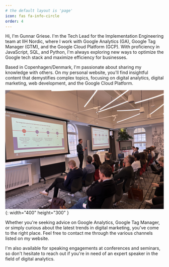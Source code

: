```yaml
---
# the default layout is 'page'
icon: fas fa-info-circle
order: 4
---
```


Hi, I'm Gunnar Griese. I'm the Tech Lead for the Implementation Engineering team at IIH Nordic, where I work with Google Analytics (GA), Google Tag Manager (GTM), and the Google Cloud Platform (GCP). With proficiency in JavaScript, SQL, and Python, I'm always exploring new ways to optimize the Google tech stack and maximize efficiency for businesses.

Based in Copenhagen/Denmark, I'm passionate about sharing my knowledge with others. On my personal website, you'll find insightful content that demystifies complex topics, focusing on digital analytics, digital marketing, web development, and the Google Cloud Platform.

![Gunnar Griese](/assets/img/avatar/google-event.jpeg){: width="400" height="300" }

Whether you're seeking advice on Google Analytics, Google Tag Manager, or simply curious about the latest trends in digital marketing, you've come to the right place. Feel free to contact me through the various channels listed on my website.

I'm also available for speaking engagements at conferences and seminars, so don't hesitate to reach out if you're in need of an expert speaker in the field of digital analytics.
